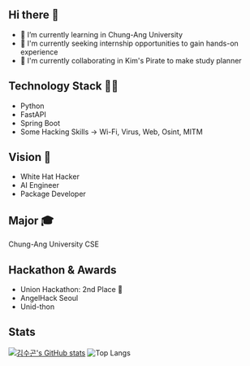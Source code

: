 ## Hi there 👋
- 🌱 I’m currently learning in Chung-Ang University
- 💼 I'm currently seeking internship opportunities to gain hands-on experience
- 👯 I'm currently collaborating in Kim's Pirate to make study planner

## Technology Stack 🧑‍💻
- Python
- FastAPI
- Spring Boot
- Some Hacking Skills
  -> Wi-Fi, Virus, Web, Osint, MITM

## Vision 🔭
- White Hat Hacker
- AI Engineer
- Package Developer

## Major 🎓
Chung-Ang University CSE

## Hackathon & Awards
- Union Hackathon: 2nd Place 🥈
- AngelHack Seoul
- Unid-thon

## Stats
[![김수곤's GitHub stats](https://github-readme-stats.vercel.app/api?username=rocknroll17&locale=kr)](https://github.com/anuraghazra/github-readme-stats)
![Top Langs](https://github-readme-stats.vercel.app/api/top-langs/?username=rocknroll17&layout=compact&theme=dark)
</div>
<!--
**rocknroll17/rocknroll17** is a ✨ _special_ ✨ repository because its `README.md` (this file) appears on your GitHub profile.

Here are some ideas to get you started:

- 🔭 I’m currently working on ...
- 🌱 I’m currently learning ...
- 👯 I’m looking to collaborate on ...
- 🤔 I’m looking for help with ...
- 💬 Ask me about ...
- 📫 How to reach me: ...
- 😄 Pronouns: ...
- ⚡ Fun fact: ...
-->
